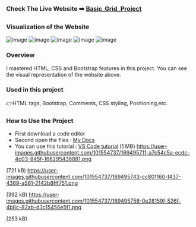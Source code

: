 ### Check The Live Website :arrow_right: [Basic_Grid_Project](https://muka6363.github.io/PROJELER_MK/8.Basic_Grid/index.html)
### Visualization of the Website
![image](https://user-images.githubusercontent.com/101554737/189495711-a7c54c5a-ecdc-4c03-845f-168295438881.png)
![image](https://user-images.githubusercontent.com/101554737/189495743-cc801160-f437-4369-a561-2142b8fff751.png)
![image](https://user-images.githubusercontent.com/101554737/189495758-0e28159f-526f-4b8c-82ab-d3c15456e5f1.png)
![image](https://user-images.githubusercontent.com/101554737/189495770-cc68684b-3fd5-46de-8d73-571defe0a4b8.png)
![image](https://user-images.githubusercontent.com/101554737/189495775-80e5706c-fe42-4c5f-94ef-88ca4cefde7c.png)
### Overview
I mastered HTML, CSS and Bootstrap features in this project. You can see the visual representation of the website above.
### Used in this project
:point_right:HTML tags, Bootstrap, Comments, CSS styling, Positioning,etc.
### How to Use the Project
+ First download a code editor
+ Second open the files : [My Docs](https://github.com/Sekunev/Projects/tree/main/25_Bootstrap-Web-Page)
+ You can use this tutorial : [VS Code tutorial](https://www.youtube.com/watch?v=fJEbVCrEMSE)
(1 MB)
https://user-images.githubusercontent.com/101554737/189495711-a7c54c5a-ecdc-4c03-845f-168295438881.png

(721 kB)
https://user-images.githubusercontent.com/101554737/189495743-cc801160-f437-4369-a561-2142b8fff751.png

(392 kB)
https://user-images.githubusercontent.com/101554737/189495758-0e28159f-526f-4b8c-82ab-d3c15456e5f1.png

(253 kB)

